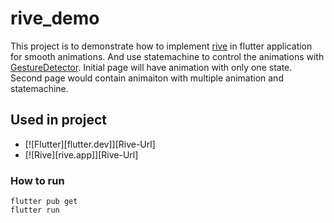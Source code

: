 # rive_demo

This project is to demonstrate how to implement [rive](https://rive.app) in flutter application for smooth animations. And use statemachine to control the animations with [GestureDetector](https://api.flutter.dev/flutter/widgets/GestureDetector-class.html). Initial page will have animation with only one state. Second page would contain animaiton with multiple animation and statemachine.

## Used in project

* [![Flutter][flutter.dev]][Rive-Url]
* [![Rive][rive.app]][Rive-Url]

### How to run

```
flutter pub get
flutter run
```


